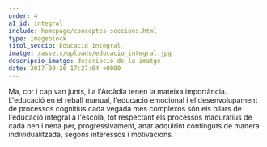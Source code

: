 ```yaml
---
order: 4
a1_id: integral
include: homepage/conceptes-seccions.html
type: imageblock
titol_seccio: Educació integral
imatge: /assets/uploads/educacio_integral.jpg
descripcio_imatge: descripció de la imatge
date: 2017-09-26 17:27:04 +0000
---
```


Ma, cor i cap van junts, i a l'Arcàdia tenen la mateixa importància. L'educació en el reball manual, l'educació emocional i el desenvolupament de processos cognitius cada vegada mes complexos són els pilars de l'educació integral a l'escola, tot respectant els processos maduratius de cada nen i nena per, progressivament, anar adquirint continguts de manera individualitzada, segons interessos i motivacions.
